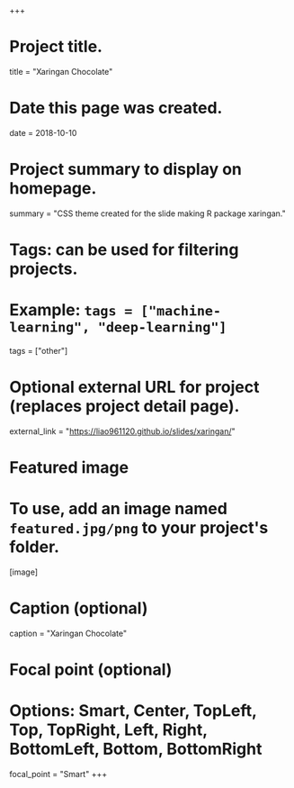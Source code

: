 +++
# Project title.
title = "Xaringan Chocolate"

# Date this page was created.
date = 2018-10-10

# Project summary to display on homepage.
summary = "CSS theme created for the slide making R package xaringan."

# Tags: can be used for filtering projects.
# Example: `tags = ["machine-learning", "deep-learning"]`
tags = ["other"]

# Optional external URL for project (replaces project detail page).
external_link = "https://liao961120.github.io/slides/xaringan/"

# Featured image
# To use, add an image named `featured.jpg/png` to your project's folder. 
[image]
  # Caption (optional)
  caption = "Xaringan Chocolate"

  # Focal point (optional)
  # Options: Smart, Center, TopLeft, Top, TopRight, Left, Right, BottomLeft, Bottom, BottomRight
  focal_point = "Smart"
+++
